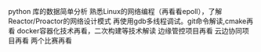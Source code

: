 python 库的数据简单分析 
熟悉Linux的网络编程（再看看epoll），了解Reactor/Proactor的网络设计模式
再使用gdb多线程调试。git命令解读,cmake再看
docker容器化技术再看，二次构建等技术解读
边缘管控项目再看
云边协同项目再看
两个比赛再看



